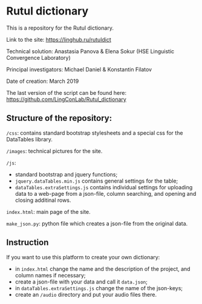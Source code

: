 # Rutul dictionary
This is a repository for the Rutul dictionary. 

Link to the site: https://linghub.ru/rutuldict

Technical solution: Anastasia Panova & Elena Sokur (HSE Linguistic Convergence Laboratory)

Principal investigators: Michael Daniel & Konstantin Filatov

Date of creation: March 2019

The last version of the script can be found here: https://github.com/LingConLab/Rutul_dictionary


## Structure of the repository:
`/css`: contains standard bootstrap stylesheets and a special css for the DataTables library.

`/images`: technical pictures for the site.

`/js`: 
* standard bootstrap and jquery functions;
* `jquery.dataTables.min.js` contains general settings for the table;
* `dataTables.extraSettings.js` contains individual settings for uploading data to a web-page from a json-file, column searching, and opening and closing additinal rows.

`index.html`: main page of the site.

`make_json.py`: python file which creates a json-file from the original data. 


## Instruction
If you want to use this platform to create your own dictionary:
- in `index.html` change the name and the description of the project, and column names if necessary;
- create a json-file with your data and call it `data.json`;
- in `dataTables.extraSettings.js` change the name of the json-keys;
- create an `/audio` directory and put your audio files there.

